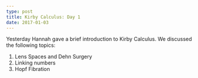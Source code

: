 ```yaml
---
type: post
title: Kirby Calculus: Day 1
date: 2017-01-03
---
```


Yesterday Hannah gave a brief introduction to Kirby Calculus. We discussed the following topics:
<ol>
  <li>Lens Spaces and Dehn Surgery</li>
  <li>Linking numbers</li>
  <li>Hopf Fibration</li>
</ol>
